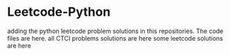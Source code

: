 # Leetcode-Python
adding the python leetcode problem solutions in this repositories. 
The code files are here.
all CTCI problems solutions are here
some leetcode solutions are here


























































































































































































































































































































































































































































































































































































































































































































































































































































































































































































































































































































































































































































